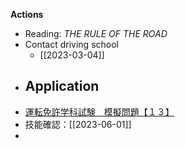 **Actions**
- Reading: *THE RULE OF THE ROAD*
- Contact driving school 
	- [[2023-03-04]]
- Application 
	- 
- [運転免許学科試験　模擬問題【１３】](https://menkyo-web.com/sp/mogi-mondai13.html)
- 技能確認：[[2023-06-01]]
- 